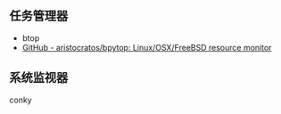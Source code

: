 
## 任务管理器

- btop
- [GitHub - aristocratos/bpytop: Linux/OSX/FreeBSD resource monitor](https://github.com/aristocratos/bpytop)


## 系统监视器

conky